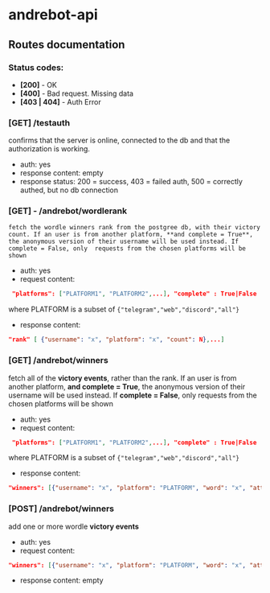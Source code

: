 # andrebot-api

## Routes documentation
### Status codes:
- **[200]** - OK
- **[400]** - Bad request. Missing data
- **[403 | 404]** - Auth Error


### [GET] /testauth
 confirms that the server is online, connected to the db and that the authorization is working.
- auth: yes
- response content: empty
- response status: 200 = success, 403 = failed auth, 500 = correctly authed, but no db connection

###  [GET] - /andrebot/wordlerank
    fetch the wordle winners rank from the postgree db, with their victory count. If an user is from another platform, **and complete = True**, the anonymous version of their username will be used instead. If complete = False, only  requests from the chosen platforms will be shown
- auth: yes
- request content: 
```json
 "platforms": ["PLATFORM1", "PLATFORM2",...], "complete" : True|False
 ```
where PLATFORM is a subset of  ```{"telegram","web","discord","all"}```

- response content: 
```json
"rank" [ {"username": "x", "platform": "x", "count": N},...]
```


### [GET] /andrebot/winners
fetch all of the **victory events**, rather than the rank. If an user is from another platform, **and complete = True**, the anonymous version of their username will be used instead. If **complete = False**, only  requests from the chosen platforms will be shown
- auth: yes
- request content: 
```json
 "platforms": ["PLATFORM1", "PLATFORM2",...], "complete" : True|False
 ```
where PLATFORM is a subset of  ```{"telegram","web","discord","all"}```

- response content: 
```json 
"winners": [{"username": "x", "platform": "PLATFORM", "word": "x", "attempts": N, "date": date, "defeated_who": "andrebot OR username"}, ...]
```


### [POST] /andrebot/winners
add one or more wordle **victory events**
- auth: yes
- request content: 
```json 
"winners": [{"username": "x", "platform": "PLATFORM", "word": "x", "attempts": N, "date": date, "defeated_who": "andrebot OR username"}, ...]
```
- response content: empty


